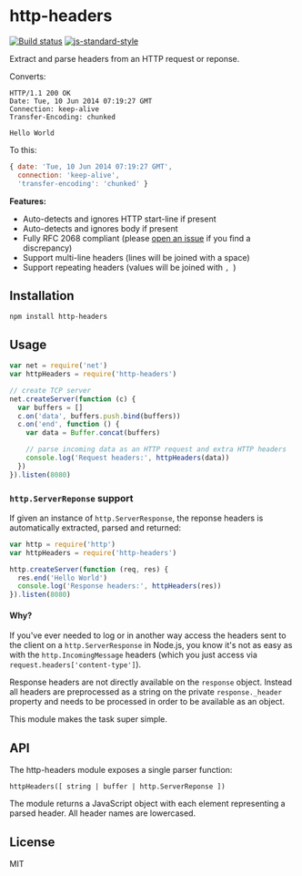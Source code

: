 # http-headers

[![Build status](https://travis-ci.org/watson/http-headers.svg?branch=master)](https://travis-ci.org/watson/http-headers)
[![js-standard-style](https://img.shields.io/badge/code%20style-standard-brightgreen.svg?style=flat)](https://github.com/feross/standard)

Extract and parse headers from an HTTP request or reponse.

Converts:

```
HTTP/1.1 200 OK
Date: Tue, 10 Jun 2014 07:19:27 GMT
Connection: keep-alive
Transfer-Encoding: chunked

Hello World
```

To this:

```js
{ date: 'Tue, 10 Jun 2014 07:19:27 GMT',
  connection: 'keep-alive',
  'transfer-encoding': 'chunked' }
```

**Features:**

- Auto-detects and ignores HTTP start-line if present
- Auto-detects and ignores body if present
- Fully RFC 2068 compliant (please [open an
  issue](https://github.com/watson/http-headers/issues) if you find a
  discrepancy)
- Support multi-line headers (lines will be joined with a space)
- Support repeating headers (values will be joined with `, `)

## Installation

```
npm install http-headers
```

## Usage

```js
var net = require('net')
var httpHeaders = require('http-headers')

// create TCP server
net.createServer(function (c) {
  var buffers = []
  c.on('data', buffers.push.bind(buffers))
  c.on('end', function () {
    var data = Buffer.concat(buffers)

    // parse incoming data as an HTTP request and extra HTTP headers
    console.log('Request headers:', httpHeaders(data))
  })
}).listen(8080)
```

### `http.ServerReponse` support

If given an instance of `http.ServerResponse`, the reponse headers is
automatically extracted, parsed and returned:

```js
var http = require('http')
var httpHeaders = require('http-headers')

http.createServer(function (req, res) {
  res.end('Hello World')
  console.log('Response headers:', httpHeaders(res))
}).listen(8080)
```

#### Why?

If you've ever needed to log or in another way access the headers sent
to the client on a `http.ServerResponse` in Node.js, you know it's not
as easy as with the `http.IncomingMessage` headers (which you just
access via `request.headers['content-type']`).

Response headers are not directly available on the `response` object.
Instead all headers are preprocessed as a string on the private
`response._header` property and needs to be processed in order to be
available as an object.

This module makes the task super simple.

## API

The http-headers module exposes a single parser function:

```
httpHeaders([ string | buffer | http.ServerReponse ])
```

The module returns a JavaScript object with each element representing a
parsed header. All header names are lowercased.

## License

MIT
